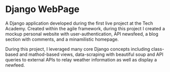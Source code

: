 # Django WebPage
 A Django application developed during the first live project at the Tech Academy. Created within the agile framework, during this project I created a mockup personal website with user-authentication, API newsfeed, a blog section with comments, and a minamilistic homepage.
 
 During this project, I leveraged many core Django concepts including class-based and mathod-based views, data-scraping with beautiful soup and API queries to external APIs to relay weather information as well as display a newfeed.
